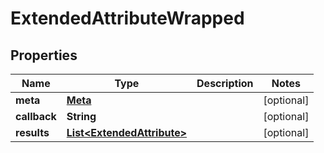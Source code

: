 
# ExtendedAttributeWrapped

## Properties
Name | Type | Description | Notes
------------ | ------------- | ------------- | -------------
**meta** | [**Meta**](Meta.md) |  |  [optional]
**callback** | **String** |  |  [optional]
**results** | [**List&lt;ExtendedAttribute&gt;**](ExtendedAttribute.md) |  |  [optional]



